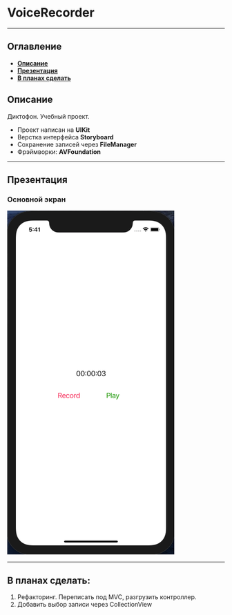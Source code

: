 # VoiceRecorder
___
## Оглавление
- **[Описание](#Description)**
- **[Презентация](#Presentation)**
- **[В планах сделать](#ToDo)**

## <a id="Description"></a>Описание
Диктофон. Учебный проект.

- Проект написан на **UIKit**
- Верстка интерфейса **Storyboard**
- Сохранение записей через **FileManager**
- Фрэймворки: **AVFoundation**

___

## <a id="Presentation"></a>Презентация
### Основной экран
![Main Screen](Documentation/MainScreen.png)
___

## <a id="ToDo"></a>В планах сделать:
1. Рефакторинг. Переписать под MVC, разгрузить контроллер.
2. Добавить выбор записи через CollectionView


